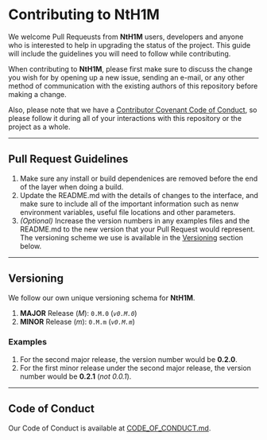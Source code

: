 # Contributing to NtH1M

We welcome Pull Requeusts from **NtH1M** users, developers and anyone who is interested to help in upgrading the status of the project. This guide will include the guidelines you will need to follow while contributing.

When contributing to **NtH1M**, please first make sure to discuss the change you wish for by opening up a new issue, sending an e-mail, or any other method of communication with the existing authors of this repository before making a change.

Also, please note that we have a [Contributor Covenant Code of Conduct](CODE_OF_CONDUCT.md), so please follow it during all of your interactions with this repository or the project as a whole.

***

## Pull Request Guidelines

1. Make sure any install or build dependenices are removed before the end of the layer when doing a build.
2. Update the README.md with the details of changes to the interface, and make sure to include all of the important information such as nenw environment variables, useful file locations and other parameters.
3. _(Optional)_ Increase the version numbers in any examples files and the README.md to the new version that your Pull Request would represent. The versioning scheme we use is available in the [Versioning](#versioning) section below.

***

## Versioning

We follow our own unique versioning schema for **NtH1M**.

1. **MAJOR** Release (_M_): `0.M.0` (_`v0.M.0`_)
2. **MINOR** Release (_m_): `0.M.m` (_`v0.M.m`_)

### Examples

1. For the second major release, the version number would be **0.2.0**.
2. For the first minor release under the second major release, the version number would be **0.2.1** (_not 0.0.1_).

***

## Code of Conduct

Our Code of Conduct is available at [CODE_OF_CONDUCT.md](CODE_OF_CONDUCT.md).
